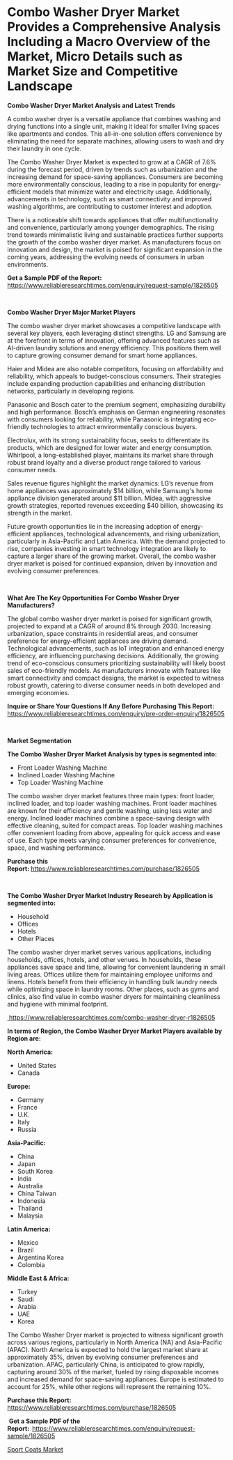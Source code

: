 <p><h1>Combo Washer Dryer Market Provides a Comprehensive Analysis Including a Macro Overview of the Market, Micro Details such as Market Size and Competitive Landscape</h1></p><p><strong>Combo Washer Dryer Market Analysis and Latest Trends</strong></p>
<p><p>A combo washer dryer is a versatile appliance that combines washing and drying functions into a single unit, making it ideal for smaller living spaces like apartments and condos. This all-in-one solution offers convenience by eliminating the need for separate machines, allowing users to wash and dry their laundry in one cycle. </p><p>The Combo Washer Dryer Market is expected to grow at a CAGR of 7.6% during the forecast period, driven by trends such as urbanization and the increasing demand for space-saving appliances. Consumers are becoming more environmentally conscious, leading to a rise in popularity for energy-efficient models that minimize water and electricity usage. Additionally, advancements in technology, such as smart connectivity and improved washing algorithms, are contributing to customer interest and adoption.</p><p>There is a noticeable shift towards appliances that offer multifunctionality and convenience, particularly among younger demographics. The rising trend towards minimalistic living and sustainable practices further supports the growth of the combo washer dryer market. As manufacturers focus on innovation and design, the market is poised for significant expansion in the coming years, addressing the evolving needs of consumers in urban environments.</p></p>
<p><strong>Get a Sample PDF of the Report:&nbsp;</strong> <a href="https://www.reliableresearchtimes.com/enquiry/request-sample/1826505?utm_campaign=2308&utm_medium=2&utm_source=Github&utm_content=ia&utm_term=07022025&utm_id=combo-washer-dryer">https://www.reliableresearchtimes.com/enquiry/request-sample/1826505</a></p>
<p>&nbsp;</p>
<p><strong>Combo Washer Dryer Major Market Players</strong></p>
<p><p>The combo washer dryer market showcases a competitive landscape with several key players, each leveraging distinct strengths. LG and Samsung are at the forefront in terms of innovation, offering advanced features such as AI-driven laundry solutions and energy efficiency. This positions them well to capture growing consumer demand for smart home appliances.</p><p>Haier and Midea are also notable competitors, focusing on affordability and reliability, which appeals to budget-conscious consumers. Their strategies include expanding production capabilities and enhancing distribution networks, particularly in developing regions.</p><p>Panasonic and Bosch cater to the premium segment, emphasizing durability and high performance. Bosch’s emphasis on German engineering resonates with consumers looking for reliability, while Panasonic is integrating eco-friendly technologies to attract environmentally conscious buyers.</p><p>Electrolux, with its strong sustainability focus, seeks to differentiate its products, which are designed for lower water and energy consumption. Whirlpool, a long-established player, maintains its market share through robust brand loyalty and a diverse product range tailored to various consumer needs.</p><p>Sales revenue figures highlight the market dynamics: LG’s revenue from home appliances was approximately $14 billion, while Samsung's home appliance division generated around $11 billion. Midea, with aggressive growth strategies, reported revenues exceeding $40 billion, showcasing its strength in the market. </p><p>Future growth opportunities lie in the increasing adoption of energy-efficient appliances, technological advancements, and rising urbanization, particularly in Asia-Pacific and Latin America. With the demand projected to rise, companies investing in smart technology integration are likely to capture a larger share of the growing market. Overall, the combo washer dryer market is poised for continued expansion, driven by innovation and evolving consumer preferences.</p></p>
<p>&nbsp;</p>
<p><strong>What Are The Key Opportunities For Combo Washer Dryer Manufacturers?</strong></p>
<p><p>The global combo washer dryer market is poised for significant growth, projected to expand at a CAGR of around 8% through 2030. Increasing urbanization, space constraints in residential areas, and consumer preference for energy-efficient appliances are driving demand. Technological advancements, such as IoT integration and enhanced energy efficiency, are influencing purchasing decisions. Additionally, the growing trend of eco-conscious consumers prioritizing sustainability will likely boost sales of eco-friendly models. As manufacturers innovate with features like smart connectivity and compact designs, the market is expected to witness robust growth, catering to diverse consumer needs in both developed and emerging economies.</p></p>
<p><strong>Inquire or Share Your Questions If Any Before Purchasing This Report:</strong> <a href="https://www.reliableresearchtimes.com/enquiry/pre-order-enquiry/1826505?utm_campaign=2308&utm_medium=2&utm_source=Github&utm_content=ia&utm_term=07022025&utm_id=combo-washer-dryer">https://www.reliableresearchtimes.com/enquiry/pre-order-enquiry/1826505</a></p>
<p>&nbsp;</p>
<p><strong>Market Segmentation</strong></p>
<p><strong>The Combo Washer Dryer Market Analysis by types is segmented into:</strong></p>
<p><ul><li>Front Loader Washing Machine</li><li>Inclined Loader Washing Machine</li><li>Top Loader Washing Machine</li></ul></p>
<p><p>The combo washer dryer market features three main types: front loader, inclined loader, and top loader washing machines. Front loader machines are known for their efficiency and gentle washing, using less water and energy. Inclined loader machines combine a space-saving design with effective cleaning, suited for compact areas. Top loader washing machines offer convenient loading from above, appealing for quick access and ease of use. Each type meets varying consumer preferences for convenience, space, and washing performance.</p></p>
<p><strong>Purchase this Report:&nbsp;</strong><a href="https://www.reliableresearchtimes.com/purchase/1826505?utm_campaign=2308&utm_medium=2&utm_source=Github&utm_content=ia&utm_term=07022025&utm_id=combo-washer-dryer">https://www.reliableresearchtimes.com/purchase/1826505</a></p>
<p>&nbsp;</p>
<p><strong>The Combo Washer Dryer Market Industry Research by Application is segmented into:</strong></p>
<p><ul><li>Household</li><li>Offices</li><li>Hotels</li><li>Other Places</li></ul></p>
<p><p>The combo washer dryer market serves various applications, including households, offices, hotels, and other venues. In households, these appliances save space and time, allowing for convenient laundering in small living areas. Offices utilize them for maintaining employee uniforms and linens. Hotels benefit from their efficiency in handling bulk laundry needs while optimizing space in laundry rooms. Other places, such as gyms and clinics, also find value in combo washer dryers for maintaining cleanliness and hygiene with minimal footprint.</p></p>
<p><a href="https://www.reliableresearchtimes.com/combo-washer-dryer-r1826505?utm_campaign=2308&utm_medium=2&utm_source=Github&utm_content=ia&utm_term=07022025&utm_id=combo-washer-dryer">&nbsp;https://www.reliableresearchtimes.com/combo-washer-dryer-r1826505</a></p>
<p><strong>In terms of Region, the Combo Washer Dryer Market Players available by Region are:</strong></p>
<p>
    <p> <strong> North America: </strong>
        <ul>
            <li>United States</li>
            <li>Canada</li>
        </ul>
        </p> 
    <p> <strong> Europe: </strong>
        <ul>
            <li>Germany</li>
            <li>France</li>
            <li>U.K.</li>
            <li>Italy</li>
            <li>Russia</li>
        </ul>
        </p> 
    <p> <strong> Asia-Pacific: </strong>
        <ul>
            <li>China</li>
            <li>Japan</li>
            <li>South Korea</li>
            <li>India</li>
            <li>Australia</li>
            <li>China Taiwan</li>
            <li>Indonesia</li>
            <li>Thailand</li>
            <li>Malaysia</li>
        </ul>
        </p> 
    <p> <strong> Latin America: </strong>
        <ul>
            <li>Mexico</li>
            <li>Brazil</li>
            <li>Argentina Korea</li>
            <li>Colombia</li>
        </ul>
        </p> 
    <p> <strong> Middle East & Africa: </strong>
        <ul>
            <li>Turkey</li>
            <li>Saudi</li>
            <li>Arabia</li>
            <li>UAE</li>
            <li>Korea</li>
        </ul>
    </p>
    </p>
<p><p>The Combo Washer Dryer market is projected to witness significant growth across various regions, particularly in North America (NA) and Asia-Pacific (APAC). North America is expected to hold the largest market share at approximately 35%, driven by evolving consumer preferences and urbanization. APAC, particularly China, is anticipated to grow rapidly, capturing around 30% of the market, fueled by rising disposable incomes and increased demand for space-saving appliances. Europe is estimated to account for 25%, while other regions will represent the remaining 10%.</p></p>
<p><strong>Purchase this Report: </strong><a href="https://www.reliableresearchtimes.com/purchase/1826505?utm_campaign=2308&utm_medium=2&utm_source=Github&utm_content=ia&utm_term=07022025&utm_id=combo-washer-dryer">https://www.reliableresearchtimes.com/purchase/1826505</a></p>
<p>&nbsp;<strong>Get a Sample PDF of the Report:&nbsp;&nbsp;</strong><a href="https://www.reliableresearchtimes.com/enquiry/request-sample/1826505?utm_campaign=2308&utm_medium=2&utm_source=Github&utm_content=ia&utm_term=07022025&utm_id=combo-washer-dryer">https://www.reliableresearchtimes.com/enquiry/request-sample/1826505</a></p>
<p><strong></strong></p>
<p><p><a href="https://github.com/leopardmicheal7019/Market-Research-Report-List-1/blob/main/sport-coats-market.md?utm_campaign=2308&utm_medium=2&utm_source=Github&utm_content=ia&utm_term=07022025&utm_id=combo-washer-dryer">Sport Coats Market</a></p></p>